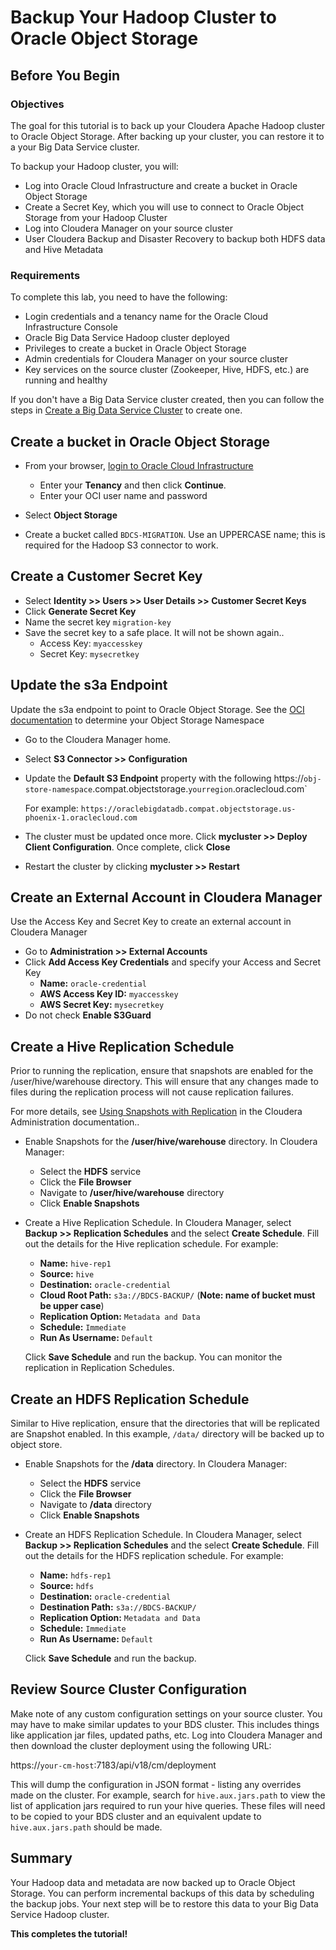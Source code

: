 # Backup Your Hadoop Cluster to Oracle Object Storage

## Before You Begin

### Objectives
The goal for this tutorial is to back up your Cloudera Apache Hadoop cluster to Oracle Object Storage.  After backing up your cluster, you can restore it to a your Big Data Service cluster.

To backup your Hadoop cluster, you will:
* Log into Oracle Cloud Infrastructure and create a bucket in Oracle Object Storage
* Create a Secret Key, which you will use to connect to Oracle Object Storage from your Hadoop Cluster
* Log into Cloudera Manager on your source cluster
* User Cloudera Backup and Disaster Recovery to backup both HDFS data and Hive Metadata

### Requirements

To complete this lab, you need to have the following:

* Login credentials and a tenancy name for the Oracle Cloud Infrastructure Console
* Oracle Big Data Service Hadoop cluster deployed 
* Privileges to create a bucket in Oracle Object Storage
* Admin credentials for Cloudera Manager on your source cluster
* Key services on the source cluster (Zookeeper, Hive, HDFS, etc.) are running and healthy

If you don't have a Big Data Service cluster created, then you can follow the steps in [Create a Big Data Service Cluster](../?create-cluster) to create one.

## Create a bucket in Oracle Object Storage

* From your browser, [login to Oracle Cloud Infrastructure](https://console.us-ashburn-1.oraclecloud.com/a/tenancy)
    * Enter your **Tenancy** and then click **Continue**.
    * Enter your OCI user name and password


* Select **Object Storage**

* Create a bucket called `BDCS-MIGRATION`.  Use an UPPERCASE name; this is required for the Hadoop S3 connector to work.

## Create a Customer Secret Key

* Select **Identity >> Users >> User Details >> Customer Secret Keys**
* Click **Generate Secret Key**
* Name the secret key `migration-key`
* Save the secret key to a safe place.  It will not be shown again..
    * Access Key: `myaccesskey`
    * Secret Key: `mysecretkey`

## Update the s3a Endpoint
Update the s3a endpoint to point to Oracle Object Storage.  See the [OCI documentation](https://docs.cloud.oracle.com/en-us/iaas/Content/Object/Tasks/understandingnamespaces.htm) to determine your Object Storage Namespace
* Go to the Cloudera Manager home.  
* Select **S3 Connector >> Configuration**
* Update the **Default S3 Endpoint** property with the following
    https://`obj-store-namespace`.compat.objectstorage.`yourregion`.oraclecloud.com`

    For example:
    `https://oraclebigdatadb.compat.objectstorage.us-phoenix-1.oraclecloud.com`
* The cluster must be updated once more.  Click **mycluster >> Deploy Client Configuration**.  Once complete, click **Close**
* Restart the cluster by clicking **mycluster >> Restart**

## Create an External Account in Cloudera Manager
Use the Access Key and Secret Key to create an external account in Cloudera Manager
* Go to **Administration >> External Accounts**
* Click **Add Access Key Credentials** and specify your Access and Secret Key
  * **Name:**  `oracle-credential`
  * **AWS Access Key ID:** `myaccesskey`
  * **AWS Secret Key:** `mysecretkey`
* Do not check **Enable S3Guard** 

## Create a Hive Replication Schedule
Prior to running the replication, ensure that snapshots are enabled for the /user/hive/warehouse directory.  This will ensure that any changes made to files during the replication process will not cause replication failures.

For more details, see [Using Snapshots with Replication](https://docs.cloudera.com/documentation/enterprise/5-15-x/topics/cm_bdr_snap_repl.html) in the Cloudera Administration documentation..

* Enable Snapshots for the **/user/hive/warehouse** directory.  In Cloudera Manager:
  * Select the **HDFS** service
  * Click the **File Browser**
  * Navigate to **/user/hive/warehouse** directory
  * Click **Enable Snapshots**

* Create a Hive Replication Schedule.  In Cloudera Manager, select **Backup >> Replication Schedules** and the select **Create Schedule**.  Fill out the details for the Hive replication schedule.  For example:

  * **Name:**  `hive-rep1`
  * **Source:** `hive`
  * **Destination:** `oracle-credential`
  * **Cloud Root Path:**  `s3a://BDCS-BACKUP/`   (**Note: name of bucket must be upper case**)
  * **Replication Option:**  `Metadata and Data`
  * **Schedule:** `Immediate`
  * **Run As Username:** `Default`
  
  Click **Save Schedule** and run the backup.  You can monitor the replication in Replication Schedules.

## Create an HDFS Replication Schedule
Similar to Hive replication, ensure that the directories that will be replicated are Snapshot enabled.  In this example, `/data/` directory will be backed up to object store.
* Enable Snapshots for the **/data** directory.  In Cloudera Manager:
  * Select the **HDFS** service
  * Click the **File Browser**
  * Navigate to **/data** directory
  * Click **Enable Snapshots**

* Create an HDFS Replication Schedule.  In Cloudera Manager, select **Backup >> Replication Schedules** and the select **Create Schedule**.  Fill out the details for the HDFS replication schedule.  For example:

  * **Name:**  `hdfs-rep1`
  * **Source:** `hdfs`
  * **Destination:** `oracle-credential`
  * **Destination Path:**  `s3a://BDCS-BACKUP/`
  * **Replication Option:**  `Metadata and Data`
  * **Schedule:** `Immediate`
  * **Run As Username:** `Default`
  
  Click **Save Schedule** and run the backup.

## Review Source Cluster Configuration
Make note of any custom configuration settings on your source cluster.  You may have to make similar updates to your BDS cluster.  This includes things like application jar files, updated paths, etc.  Log into Cloudera Manager and then download the cluster deployment using the following URL:
    
https://`your-cm-host`:7183/api/v18/cm/deployment

This will dump the configuration in JSON format - listing any overrides made on the cluster.  For example, search for `hive.aux.jars.path` to view the list of application jars required to run your hive queries.  These files will need to be copied to your BDS cluster and an equivalent update to `hive.aux.jars.path` should be made.
  

## Summary
Your Hadoop data and metadata are now backed up to Oracle Object Storage.  You can perform incremental backups of this data by scheduling the backup jobs.  Your next step will be to restore this data to your Big Data Service Hadoop cluster.

**This completes the tutorial!**

